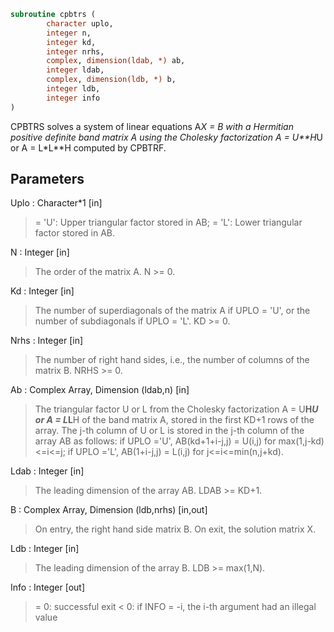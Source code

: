 ```fortran
subroutine cpbtrs (
		character uplo,
		integer n,
		integer kd,
		integer nrhs,
		complex, dimension(ldab, *) ab,
		integer ldab,
		complex, dimension(ldb, *) b,
		integer ldb,
		integer info
)
```

 CPBTRS solves a system of linear equations A*X = B with a Hermitian
 positive definite band matrix A using the Cholesky factorization
 A = U**H*U or A = L*L**H computed by CPBTRF.

## Parameters
Uplo : Character*1 [in]
> = 'U':  Upper triangular factor stored in AB;
> = 'L':  Lower triangular factor stored in AB.

N : Integer [in]
> The order of the matrix A.  N >= 0.

Kd : Integer [in]
> The number of superdiagonals of the matrix A if UPLO = 'U',
> or the number of subdiagonals if UPLO = 'L'.  KD >= 0.

Nrhs : Integer [in]
> The number of right hand sides, i.e., the number of columns
> of the matrix B.  NRHS >= 0.

Ab : Complex Array, Dimension (ldab,n) [in]
> The triangular factor U or L from the Cholesky factorization
> A = U**H*U or A = L*L**H of the band matrix A, stored in the
> first KD+1 rows of the array.  The j-th column of U or L is
> stored in the j-th column of the array AB as follows:
> if UPLO ='U', AB(kd+1+i-j,j) = U(i,j) for max(1,j-kd)<=i<=j;
> if UPLO ='L', AB(1+i-j,j)    = L(i,j) for j<=i<=min(n,j+kd).

Ldab : Integer [in]
> The leading dimension of the array AB.  LDAB >= KD+1.

B : Complex Array, Dimension (ldb,nrhs) [in,out]
> On entry, the right hand side matrix B.
> On exit, the solution matrix X.

Ldb : Integer [in]
> The leading dimension of the array B.  LDB >= max(1,N).

Info : Integer [out]
> = 0:  successful exit
> < 0:  if INFO = -i, the i-th argument had an illegal value

